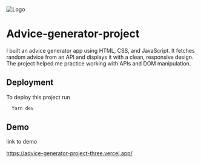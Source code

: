 
![Logo](https://res.cloudinary.com/dz209s6jk/image/upload/v1645105312/Challenges/syo43ktrlu3huqaqye2c.jpg)

# Advice-generator-project

I built an advice generator app using HTML, CSS, and JavaScript. It fetches random advice from an API and displays it with a clean, responsive design. The project helped me practice working with APIs and DOM manipulation.
## Deployment

To deploy this project run

```bash
  Yarn dev 
```


## Demo

 link to demo

https://advice-generator-project-three.vercel.app/

